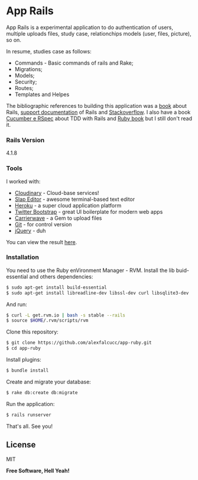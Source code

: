 # App Rails

App Rails is a experimental application to do authentication of users, multiple uploads files, study case, relationchips models (user, files, picture), so on.

In resume, studies case as follows:
  - Commands - Basic commands of rails and Rake;
  - Migrations;
  - Models;
  - Security;
  - Routes;
  - Templates and Helpes

The bibliographic references to building this application was a [book] about Rails, [support documentation] of Rails and [Stackoverflow]. I also have a book [Cucumber e RSpec] about TDD with Rails and [Ruby book] but I still don't read it.

### Rails Version
4.1.8

### Tools

I worked with:

* [Cloudinary] - Cloud-base services!
* [Slap Editor] - awesome terminal-based text editor
* [Heroku] - a super cloud application platform
* [Twitter Bootstrap] - great UI boilerplate for modern web apps
* [Carrierwave] - a Gem to upload files
* [Git] - for control version
* [jQuery] - duh

You can view the result [here].

### Installation

You need to use the Ruby enVironment Manager - RVM. Install the lib buid-essential and others dependencies:

```sh
$ sudo apt-get install build-essential 
$ sudo apt-get install libreadline-dev libssl-dev curl libsqlite3-dev
```
And run:
```sh
$ curl -L get.rvm.io | bash -s stable --rails
$ source $HOME/.rvm/scripts/rvm
```
Clone this repository:
```sh
$ git clone https://github.com/alexfalcucc/app-ruby.git
$ cd app-ruby
```
Install plugins:
```sh
$ bundle install
```
Create and migrate your database:
```sh
$ rake db:create db:migrate
```
Run the application:
```sh
$ rails runserver
```
That's all. See you!

License
----

MIT

**Free Software, Hell Yeah!**

[Heroku]:https://www.heroku.com
[book]:http://www.casadocodigo.com.br/products/livro-ruby-on-rails
[Slap Editor]:https://github.com/slap-editor/slap
[support documentation]:http://api.rubyonrails.org/
[Stackoverflow]:http://stackoverflow.com/
[Twitter Bootstrap]:http://twitter.github.com/bootstrap/
[Git]:http://git-scm.com/
[jQuery]:http://jquery.com
[Ruby book]:http://www.casadocodigo.com.br/products/livro-ruby
[Cucumber e RSpec]:http://www.casadocodigo.com.br/products/livro-cucumber-rspec-tdd-bdd
[Cloudinary]:http://cloudinary.com/
[Carrierwave]:https://github.com/carrierwaveuploader/carrierwave
[here]:http://alex-railsapp.herokuapp.com/
